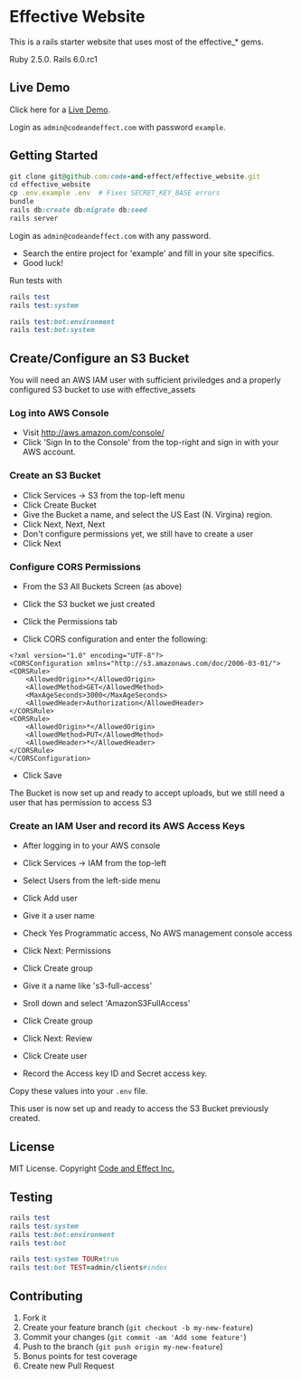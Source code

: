 # Effective Website

This is a rails starter website that uses most of the effective_* gems.

Ruby 2.5.0. Rails 6.0.rc1

## Live Demo

Click here for a [Live Demo](https://effective-website-demo.herokuapp.com/).

Login as `admin@codeandeffect.com` with password `example`.

## Getting Started

```ruby
git clone git@github.com:code-and-effect/effective_website.git
cd effective_website
cp .env.example .env  # Fixes SECRET_KEY_BASE errors
bundle
rails db:create db:migrate db:seed
rails server
```

Login as `admin@codeandeffect.com` with any password.

- Search the entire project for 'example' and fill in your site specifics.
- Good luck!

Run tests with

```ruby
rails test
rails test:system

rails test:bot:environment
rails test:bot:system
```

## Create/Configure an S3 Bucket

You will need an AWS IAM user with sufficient priviledges and a properly configured S3 bucket to use with effective_assets

### Log into AWS Console

- Visit http://aws.amazon.com/console/
- Click 'Sign In to the Console' from the top-right and sign in with your AWS account.

### Create an S3 Bucket

- Click Services -> S3 from the top-left menu
- Click Create Bucket
- Give the Bucket a name, and select the US East (N. Virgina) region.
- Click Next, Next, Next
- Don't configure permissions yet, we still have to create a user
- Click Next

### Configure CORS Permissions

- From the S3 All Buckets Screen (as above)

- Click the S3 bucket we just created
- Click the Permissions tab
- Click CORS configuration and enter the following:

```
<?xml version="1.0" encoding="UTF-8"?>
<CORSConfiguration xmlns="http://s3.amazonaws.com/doc/2006-03-01/">
<CORSRule>
    <AllowedOrigin>*</AllowedOrigin>
    <AllowedMethod>GET</AllowedMethod>
    <MaxAgeSeconds>3000</MaxAgeSeconds>
    <AllowedHeader>Authorization</AllowedHeader>
</CORSRule>
<CORSRule>
    <AllowedOrigin>*</AllowedOrigin>
    <AllowedMethod>PUT</AllowedMethod>
    <AllowedHeader>*</AllowedHeader>
</CORSRule>
</CORSConfiguration>
```

- Click Save

The Bucket is now set up and ready to accept uploads, but we still need a user that has permission to access S3

### Create an IAM User and record its AWS Access Keys

- After logging in to your AWS console

- Click Services -> IAM from the top-left

- Select Users from the left-side menu
- Click Add user
- Give it a user name
- Check Yes Programmatic access, No AWS management console access

- Click Next: Permissions
- Click Create group
- Give it a name like 's3-full-access'
- Sroll down and select 'AmazonS3FullAccess'
- Click Create group
- Click Next: Review
- Click Create user
- Record the Access key ID and Secret access key.

Copy these values into your `.env` file.

This user is now set up and ready to access the S3 Bucket previously created.

## License

MIT License. Copyright [Code and Effect Inc.](https://www.codeandeffect.com/)

## Testing

```ruby
rails test
rails test:system
rails test:bot:environment
rails test:bot

rails test:system TOUR=true
rails test:bot TEST=admin/clients#index
```

## Contributing

1. Fork it
2. Create your feature branch (`git checkout -b my-new-feature`)
3. Commit your changes (`git commit -am 'Add some feature'`)
4. Push to the branch (`git push origin my-new-feature`)
5. Bonus points for test coverage
6. Create new Pull Request

